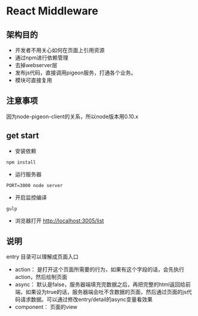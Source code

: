 # React Middleware

## 架构目的
- 开发者不用关心如何在页面上引用资源
- 通过npm进行依赖管理
- 去掉webserver层
- 发布js代码，直接调用pigeon服务，打通各个业务。
- 模块可直接复用

## 注意事项
因为node-pigeon-client的关系，所以node版本用0.10.x

## get start

- 安装依赖

```
npm install
```

- 运行服务器

```
PORT=3000 node server
```

- 开启监控编译

```
gulp
```

- 浏览器打开 [http://localhost:3005/list](http://localhost:3000/list)


## 说明

entry 目录可以理解成页面入口

- action： 是打开这个页面所需要的行为，如果有这个字段的话，会先执行action，然后绘制页面
- async： 默认是false，服务器端填充完数据之后，再把完整的html返回给前端，如果设为true的话，服务器端会吐不含数据的页面，然后通过页面的js代码请求数据。可以通过修改entry/detail的async变量看效果
- component： 页面的view



